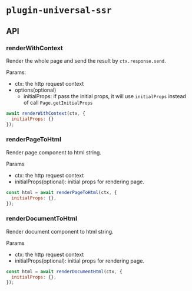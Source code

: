 # `plugin-universal-ssr`

## API

### renderWithContext

Render the whole page and send the result by `ctx.response.send`.

Params: 
* ctx: the http request context
* options(optional)
  * initialProps: if pass the initial props, it will use `initialProps` instead of call `Page.getInitialProps`

```js
await renderWithContext(ctx, {
  initialProps: {}
});
```

### renderPageToHtml

Render page component to html string.

Params
* ctx: the http request context
* initialProps(optional): initial props for rendering page.

```js
const html = await renderPageToHtml(ctx, {
  initialProps: {},
});
```

### renderDocumentToHtml

Render document component to html string.

Params
* ctx: the http request context
* initialProps(optional): initial props for rendering page.

```js
const html = await renderDocumentHtml(ctx, {
  initialProps: {},
});
```